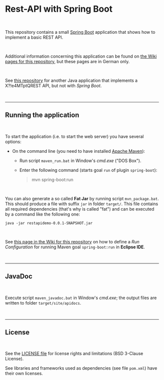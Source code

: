# Rest-API with Spring Boot #

<br>

This repository contains a small [Spring Boot](https://spring.io/projects/spring-boot) application that shows how to implement a basic REST API.

<br>

Additional information concerning this application can be found on [the Wiki pages for this repository](https://github.com/MDecker-MobileComputing/Java_RestApi_SpringBoot/wiki), but these pages are in German only.

<br>

See [this repository](https://github.com/MDecker-MobileComputing/Java_RestAPI_BmiBerechnung/) for another Java application that implements a X?!e4MTptQREST API, but not with *Spring Boot*. 

<br>

----

## Running the application ##

<br>

To start the application (i.e. to start the web server) you have several options:

* On the command line (you need to have installed [Apache Maven](https://maven.apache.org/index.html)):

     * Run script `maven_run.bat` in Window's *cmd.exe* ("DOS Box").

     * Enter the following command (starts goal `run` of plugin `spring-boot`):
       > mvn spring-boot:run
  <br>
  
You can also generate a so called **Fat Jar** by running script `mvn_package.bat`. 
This should produce a file with suffix `jar` in folder `target/`.
This file contains all required dependencies (that's why is called "fat") and can be executed by a command like the following one:

    java -jar restapidemo-0.0.1-SNAPSHOT.jar

<br>

See [this page in the Wiki for this repository](https://github.com/MDecker-MobileComputing/Java_RestApi_SpringBoot/wiki/Maven-in-Eclipse)
on how to define a *Run Configuration* for running Maven goal `spring-boot:run` in **Eclipse IDE**.

<br>      

----

## JavaDoc ##

<br>

Execute script `maven_javadoc.bat` in Window's *cmd.exe*; the output files are written to folder `target/site/apidocs`.
	 
<br>

----

## License ##

<br>

See the [LICENSE file](LICENSE.md) for license rights and limitations (BSD 3-Clause License).

See libraries and frameworks used as dependencies (see file `pom.xml`) have their own licenses.

<br>
